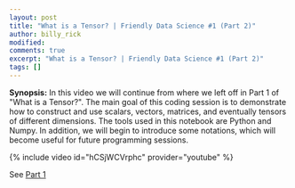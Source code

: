```yaml
---
layout: post
title: "What is a Tensor? | Friendly Data Science #1 (Part 2)"
author: billy_rick
modified:
comments: true
excerpt: "What is a Tensor? | Friendly Data Science #1 (Part 2)"
tags: []
---
```



**Synopsis:** In this video we will continue from where we left off in Part 1 of "What is a Tensor?". The main goal of this coding session is to demonstrate how to construct and use scalars, vectors, matrices, and eventually tensors of different dimensions. The tools used in this notebook are Python and Numpy. In addition, we will begin to introduce some notations, which will become useful for future programming sessions.


{% include video id="hCSjWCVrphc" provider="youtube" %}


See [Part 1](https://youtu.be/WdDVXMOQMss)